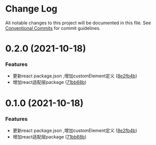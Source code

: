 # Change Log

All notable changes to this project will be documented in this file.
See [Conventional Commits](https://conventionalcommits.org) for commit guidelines.

# 0.2.0 (2021-10-18)


### Features

* 更新react package.json ,增加customElement定义 ([8e2fb4b](https://github.com/gaoding-inc/Iliad-ui/commit/8e2fb4b80bd1430597fc9fedcadd5acd98b21c8e))
* 增加react适配层package ([71bb68b](https://github.com/gaoding-inc/Iliad-ui/commit/71bb68b90bdec4e88e70936ecde06c4883e05a5d))





# 0.1.0 (2021-10-18)


### Features

* 更新react package.json ,增加customElement定义 ([8e2fb4b](https://github.com/gaoding-inc/Iliad-ui/commit/8e2fb4b80bd1430597fc9fedcadd5acd98b21c8e))
* 增加react适配层package ([71bb68b](https://github.com/gaoding-inc/Iliad-ui/commit/71bb68b90bdec4e88e70936ecde06c4883e05a5d))
